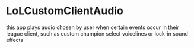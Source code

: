# LoLCustomClientAudio
this app plays audio chosen by user when certain events occur in their league client, such as custom champion select voicelines or lock-in sound effects
